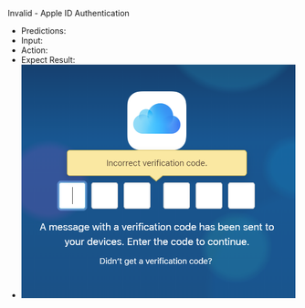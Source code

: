 Invalid - Apple ID Authentication
* Predictions: 
* Input:
* Action:
* Expect Result:
* ![GitHub Logo](pic/Invalid.PNG)
